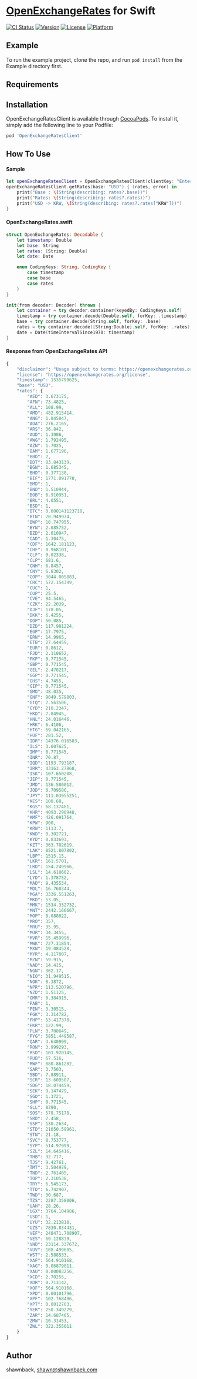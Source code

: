 # [OpenExchangeRates](https://openexchangerates.org/) for Swift


[![CI Status](https://img.shields.io/travis/shawnbaek/OpenExchangeRatesClient.svg?style=flat)](https://travis-ci.org/shawnbaek/OpenExchangeRatesClient)
[![Version](https://img.shields.io/cocoapods/v/OpenExchangeRatesClient.svg?style=flat)](https://cocoapods.org/pods/OpenExchangeRatesClient)
[![License](https://img.shields.io/cocoapods/l/OpenExchangeRatesClient.svg?style=flat)](https://cocoapods.org/pods/OpenExchangeRatesClient)
[![Platform](https://img.shields.io/cocoapods/p/OpenExchangeRatesClient.svg?style=flat)](https://cocoapods.org/pods/OpenExchangeRatesClient)

## Example

To run the example project, clone the repo, and run `pod install` from the Example directory first.

## Requirements

## Installation

OpenExchangeRatesClient is available through [CocoaPods](https://cocoapods.org). To install
it, simply add the following line to your Podfile:

```ruby
pod 'OpenExchangeRatesClient'
```

## How To Use

#### Sample 

```swift
let openExchangeRatesClient = OpenExchangeRatesClient(clientKey: "Enter Your APIKey")
openExchangeRatesClient.getRates(base: "USD") { (rates, error) in
    print("Base : \(String(describing: rates?.base))")
    print("Rates: \(String(describing: rates?.rates))")
    print("USD -> KRW, \(String(describing: rates?.rates["KRW"]))")
}
```

#### OpenExchangeRates.swift
```swift
struct OpenExchangeRates: Decodable {
    let timestamp: Double
    let base: String
    let rates: [String: Double]
    let date: Date

    enum CodingKeys: String, CodingKey {
        case timestamp
        case base
        case rates
    }
}

init(from decoder: Decoder) throws {
    let container = try decoder.container(keyedBy: CodingKeys.self)
    timestamp = try container.decode(Double.self, forKey: .timestamp)
    base = try container.decode(String.self, forKey: .base)
    rates = try container.decode([String:Double].self, forKey: .rates)
    date = Date(timeIntervalSince1970: timestamp)
}
```



#### Response from OpenExchangeRates API
```javascript
{
    "disclaimer": "Usage subject to terms: https://openexchangerates.org/terms",
    "license": "https://openexchangerates.org/license",
    "timestamp": 1535799625,
    "base": "USD",
    "rates": {
        "AED": 3.673175,
        "AFN": 73.4825,
        "ALL": 108.99,
        "AMD": 482.915414,
        "ANG": 1.845847,
        "AOA": 276.2165,
        "ARS": 36.842,
        "AUD": 1.3906,
        "AWG": 1.792495,
        "AZN": 1.7025,
        "BAM": 1.677196,
        "BBD": 2,
        "BDT": 83.843139,
        "BGN": 1.685345,
        "BHD": 0.377138,
        "BIF": 1771.091778,
        "BMD": 1,
        "BND": 1.510944,
        "BOB": 6.910951,
        "BRL": 4.0551,
        "BSD": 1,
        "BTC": 0.000141123718,
        "BTN": 70.949974,
        "BWP": 10.747955,
        "BYN": 2.085752,
        "BZD": 2.010947,
        "CAD": 1.30475,
        "CDF": 1642.181123,
        "CHF": 0.968101,
        "CLF": 0.02338,
        "CLP": 681.6,
        "CNH": 6.8457,
        "CNY": 6.8302,
        "COP": 3044.005883,
        "CRC": 572.154399,
        "CUC": 1,
        "CUP": 25.5,
        "CVE": 94.5465,
        "CZK": 22.2039,
        "DJF": 178.05,
        "DKK": 6.4255,
        "DOP": 50.085,
        "DZD": 117.981224,
        "EGP": 17.7975,
        "ERN": 14.9965,
        "ETB": 27.64459,
        "EUR": 0.8612,
        "FJD": 2.110652,
        "FKP": 0.771545,
        "GBP": 0.771545,
        "GEL": 2.478217,
        "GGP": 0.771545,
        "GHS": 4.7455,
        "GIP": 0.771545,
        "GMD": 48.035,
        "GNF": 9049.579803,
        "GTQ": 7.563506,
        "GYD": 210.2347,
        "HKD": 7.84945,
        "HNL": 24.016446,
        "HRK": 6.4106,
        "HTG": 69.042165,
        "HUF": 281.52,
        "IDR": 14376.016583,
        "ILS": 3.607625,
        "IMP": 0.771545,
        "INR": 70.87,
        "IQD": 1193.793187,
        "IRR": 43163.27868,
        "ISK": 107.650208,
        "JEP": 0.771545,
        "JMD": 136.580012,
        "JOD": 0.709506,
        "JPY": 111.03955251,
        "KES": 100.68,
        "KGS": 68.137481,
        "KHR": 4093.290948,
        "KMF": 426.091764,
        "KPW": 900,
        "KRW": 1113.7,
        "KWD": 0.302721,
        "KYD": 0.833693,
        "KZT": 363.782619,
        "LAK": 8521.807802,
        "LBP": 1515.15,
        "LKR": 161.5701,
        "LRD": 154.249966,
        "LSL": 14.618602,
        "LYD": 1.378752,
        "MAD": 9.435534,
        "MDL": 16.760344,
        "MGA": 3336.551263,
        "MKD": 53.05,
        "MMK": 1534.332732,
        "MNT": 2442.166667,
        "MOP": 8.088022,
        "MRO": 357,
        "MRU": 35.95,
        "MUR": 34.3455,
        "MVR": 15.459996,
        "MWK": 727.31854,
        "MXN": 19.084528,
        "MYR": 4.117007,
        "MZN": 59.915,
        "NAD": 14.415,
        "NGN": 362.17,
        "NIO": 31.949515,
        "NOK": 8.3872,
        "NPR": 113.520796,
        "NZD": 1.51125,
        "OMR": 0.384915,
        "PAB": 1,
        "PEN": 3.30515,
        "PGK": 3.314782,
        "PHP": 53.417378,
        "PKR": 122.99,
        "PLN": 3.708649,
        "PYG": 5851.449587,
        "QAR": 3.640999,
        "RON": 3.999293,
        "RSD": 101.920145,
        "RUB": 67.516,
        "RWF": 880.861282,
        "SAR": 3.7503,
        "SBD": 7.88911,
        "SCR": 13.609587,
        "SDG": 18.074459,
        "SEK": 9.147479,
        "SGD": 1.3721,
        "SHP": 0.771545,
        "SLL": 8390,
        "SOS": 578.75178,
        "SRD": 7.458,
        "SSP": 130.2634,
        "STD": 21050.59961,
        "STN": 21.18,
        "SVC": 8.753777,
        "SYP": 514.97999,
        "SZL": 14.645416,
        "THB": 32.717,
        "TJS": 9.42761,
        "TMT": 3.504979,
        "TND": 2.761405,
        "TOP": 2.310538,
        "TRY": 6.545173,
        "TTD": 6.742907,
        "TWD": 30.687,
        "TZS": 2287.358006,
        "UAH": 28.26,
        "UGX": 3764.104986,
        "USD": 1,
        "UYU": 32.213818,
        "UZS": 7830.834431,
        "VEF": 248471.708907,
        "VES": 60.128839,
        "VND": 23114.337672,
        "VUV": 108.499605,
        "WST": 2.588533,
        "XAF": 564.910168,
        "XAG": 0.06879011,
        "XAU": 0.00083256,
        "XCD": 2.70255,
        "XDR": 0.713142,
        "XOF": 564.910168,
        "XPD": 0.00101796,
        "XPF": 102.768496,
        "XPT": 0.0012703,
        "YER": 250.349279,
        "ZAR": 14.687465,
        "ZMW": 10.31453,
        "ZWL": 322.355011
    }
}
```

## Author

shawnbaek, shawn@shawnbaek.com
